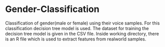 # Gender-Classification
Classification of gender(male or female) using their voice samples.
For this classification decision tree model is used.
The dataset for training the decision tree model is given in the CSV file.
Inside working directory, there is an R file which is used to extract features from realworld samples.

